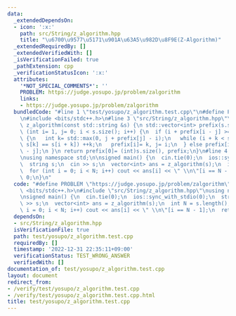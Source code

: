```yaml
---
data:
  _extendedDependsOn:
  - icon: ':x:'
    path: src/String/z_algorithm.hpp
    title: "\u6700\u9577\u5171\u901A\u63A5\u982D\u8F9E(Z-Algorithm)"
  _extendedRequiredBy: []
  _extendedVerifiedWith: []
  _isVerificationFailed: true
  _pathExtension: cpp
  _verificationStatusIcon: ':x:'
  attributes:
    '*NOT_SPECIAL_COMMENTS*': ''
    PROBLEM: https://judge.yosupo.jp/problem/zalgorithm
    links:
    - https://judge.yosupo.jp/problem/zalgorithm
  bundledCode: "#line 1 \"test/yosupo/z_algorithm.test.cpp\"\n#define PROBLEM \"https://judge.yosupo.jp/problem/zalgorithm\"\
    \n#include <bits/stdc++.h>\n#line 3 \"src/String/z_algorithm.hpp\"\nstd::vector<int>\
    \ z_algorithm(const std::string &s) {\n std::vector<int> prefix(s.size());\n for\
    \ (int i= 1, j= 0; i < s.size(); i++) {\n  if (i + prefix[i - j] >= j + prefix[j])\
    \ {\n   int k= std::max(0, j + prefix[j] - i);\n   while (i + k < s.size() &&\
    \ s[k] == s[i + k]) ++k;\n   prefix[i]= k, j= i;\n  } else prefix[i]= prefix[i\
    \ - j];\n }\n return prefix[0]= (int)s.size(), prefix;\n}\n#line 4 \"test/yosupo/z_algorithm.test.cpp\"\
    \nusing namespace std;\n\nsigned main() {\n  cin.tie(0);\n  ios::sync_with_stdio(0);\n\
    \  string s;\n  cin >> s;\n  vector<int> ans = z_algorithm(s);\n  int N = s.length();\n\
    \  for (int i = 0; i < N; i++) cout << ans[i] << \" \\n\"[i == N - 1];\n  return\
    \ 0;\n}\n"
  code: "#define PROBLEM \"https://judge.yosupo.jp/problem/zalgorithm\"\n#include\
    \ <bits/stdc++.h>\n#include \"src/String/z_algorithm.hpp\"\nusing namespace std;\n\
    \nsigned main() {\n  cin.tie(0);\n  ios::sync_with_stdio(0);\n  string s;\n  cin\
    \ >> s;\n  vector<int> ans = z_algorithm(s);\n  int N = s.length();\n  for (int\
    \ i = 0; i < N; i++) cout << ans[i] << \" \\n\"[i == N - 1];\n  return 0;\n}"
  dependsOn:
  - src/String/z_algorithm.hpp
  isVerificationFile: true
  path: test/yosupo/z_algorithm.test.cpp
  requiredBy: []
  timestamp: '2022-12-31 22:35:11+09:00'
  verificationStatus: TEST_WRONG_ANSWER
  verifiedWith: []
documentation_of: test/yosupo/z_algorithm.test.cpp
layout: document
redirect_from:
- /verify/test/yosupo/z_algorithm.test.cpp
- /verify/test/yosupo/z_algorithm.test.cpp.html
title: test/yosupo/z_algorithm.test.cpp
---
```

